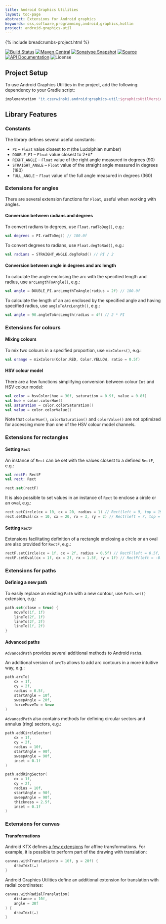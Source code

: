 ```yaml
---
title: Android Graphics Utilities
layout: toc-page
abstract: Extensions for Android graphics
keywords: oss,software,programming,android,graphics,kotlin
project: android-graphics-util
---
```


{% include breadcrumbs-project.html %}

[![Build Status](https://travis-ci.org/sczerwinski/android-graphics-util.svg?branch=develop)](https://travis-ci.org/sczerwinski/android-graphics-util)
[![Maven Central](https://img.shields.io/maven-central/v/it.czerwinski.android/graphics-util.svg)](https://repo1.maven.org/maven2/it/czerwinski/android/graphics-util/)
[![Sonatype Snapshot](https://img.shields.io/nexus/s/https/oss.sonatype.org/it.czerwinski.android/graphics-util.svg)](https://oss.sonatype.org/content/repositories/snapshots/it/czerwinski/android/graphics-util/)
[![Source](https://img.shields.io/badge/source-GitHub-blue.svg)](https://github.com/sczerwinski/android-graphics-util)
[![API Documentation](https://img.shields.io/badge/api-docs-blue.svg)](./docs)
![License](https://img.shields.io/github/license/sczerwinski/android-graphics-util.svg)

## Project Setup

To use Android Graphics Utilities in the project, add the following dependency
to your Gradle script:
```groovy
implementation "it.czerwinski.android:graphics-util:$graphicsUtilVersion"
```

## Library Features

### Constants

The library defines several useful constants:
* `PI` – `Float` value closest to _&pi;_ (the Ludolphian number)
* `DOUBLE_PI` – `Float` value closest to 2*&pi;*
* `RIGHT_ANGLE` – `Float` value of the right angle measured in degrees (90)
* `STRAIGHT_ANGLE` – `Float` value of the straight angle measured in degrees (180)
* `FULL_ANGLE` – `Float` value of the full angle measured in degrees (360)

### Extensions for angles

There are several extension functions for `Float`, useful when working with angles.

#### Conversion between radians and degrees

To convert radians to degrees, use `Float.radToDeg()`, e.g.:
```kotlin
val degrees = PI.radToDeg() // 180.0f
```

To convert degrees to radians, use `Float.degToRad()`, e.g.:
```kotlin
val radians = STRAIGHT_ANGLE.degToRad() // PI / 2
```

#### Conversion between angle in degrees and arc length

To calculate the angle enclosing the arc with the specified length and radius,
use `arcLengthToAngle()`, e.g.:
```kotlin
val angle = DOUBLE_PI.arcLengthToAngle(radius = 2f) // 180.0f
```

To calculate the length of an arc enclosed by the specified angle and having specified radius,
use `angleToArcLength()`, e.g.:
```kotlin
val angle = 90.angleToArcLength(radius = 4f) // 2 * PI
```

### Extensions for colours

#### Mixing colours

To mix two colours in a specified proportion, use `mixColors()`, e.g.:
```kotlin
val orange = mixColors(Color.RED, Color.YELLOW, ratio = 0.5f)
```

#### HSV colour model

There are a few functions simplifying conversion between colour `Int` and HSV colour model:
```kotlin
val color = hsvColor(hue = 30f, saturation = 0.9f, value = 0.8f)
val hue = color.colorHue()
val saturation = color.colorSaturation()
val value = color.colorValue()
```

Note that `colorHue()`, `colorSaturation()` and `colorValue()` are not optimized for accessing
more than one of the HSV colour model channels.

### Extensions for rectangles

#### Setting `Rect`

An instance of `Rect` can be set with the values closest to a defined `RectF`, e.g.:
```kotlin
val rectF: RectF
val rect: Rect

rect.set(rectF)
```

It is also possible to set values in an instance of `Rect` to enclose
a circle or an oval, e.g.:
```kotlin
rect.setCircle(cx = 10, cx = 20, radius = 1) // Rect(left = 9, top = 19, right = 11, bottom = 21)
rect.setOval(cx = 10, cx = 20, rx = 3, ry = 2) // Rect(left = 7, top = 18, right = 13, bottom = 22)
```

#### Setting `RectF`

Extensions facilitating definition of a rectangle enclosing a circle or an oval
are also provided for `RectF`, e.g.:
```kotlin
rectF.setCircle(cx = 1f, cx = 2f, radius = 0.5f) // RectF(left = 0.5f, top = 1.5f, right = 1.5f, bottom = 2.5f)
rectF.setOval(cx = 1f, cx = 2f, rx = 1.5f, ry = 1f) // RectF(left = -0.5f, top = 1f, right = 2.5f, bottom = 3f)
```

### Extensions for paths

#### Defining a new path

To easily replace an existing `Path` with a new contour,
use `Path.set()` extension, e.g.:
```kotlin
path.set(close = true) {
    moveTo(1f, 1f)
    lineTo(2f, 1f)
    lineTo(2f, 2f)
    lineTo(1f, 2f)
}
```

#### Advanced paths

`AdvancedPath` provides several additional methods to Android `Path`s.

An additional version of `arcTo` allows to add arc contours in a more intuitive way, e.g.:
```kotlin
path.arcTo(
    cx = 1f,
    cy = 2f,
    radius = 0.5f,
    startAngle = 10f,
    sweepAngle = 20f,
    forceMoveTo = true
)
```

`AdvancedPath` also contains methods for defining circular sectors and annulus (ring) sectors, e.g.:
```kotlin
path.addCircleSector(
    cx = 1f,
    cy = 2f,
    radius = 10f,
    startAngle = 90f,
    sweepAngle = 90f,
    inset = 0.1f
)

path.addRingSector(
    cx = 1f,
    cy = 2f,
    radius = 10f,
    startAngle = 90f,
    sweepAngle = 90f,
    thickness = 2.5f,
    inset = 0.1f
)
```

### Extensions for canvas

#### Transformations

Android KTX defines [a few extensions](https://android.github.io/android-ktx/core-ktx/androidx.graphics/android.graphics.-canvas/index.html)
for affine transformations. For example, it is possible to perform
part of the drawing with translation:
```kotlin
canvas.withTranslation(x = 10f, y = 20f) {
    drawText(…)
}
```

Android Graphics Utilities define an additional extension for translation with radial coordinates:
```kotlin
canvas.withRadialTranslation(
    distance = 10f,
    angle = 30f
) {
    drawText(…)
}
```
